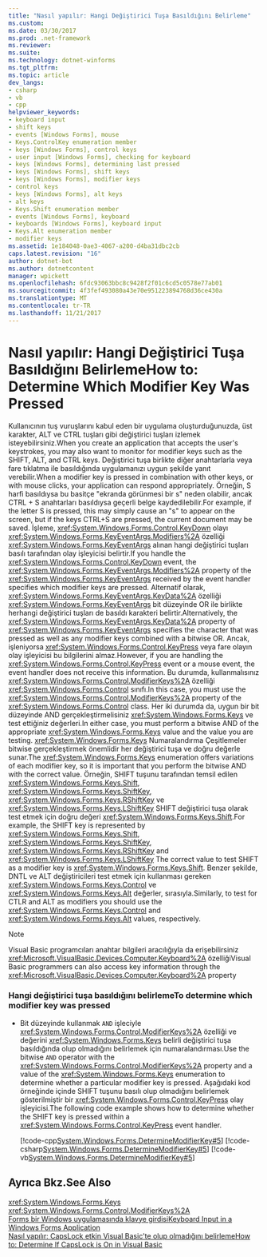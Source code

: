 ```yaml
---
title: "Nasıl yapılır: Hangi Değiştirici Tuşa Basıldığını Belirleme"
ms.custom: 
ms.date: 03/30/2017
ms.prod: .net-framework
ms.reviewer: 
ms.suite: 
ms.technology: dotnet-winforms
ms.tgt_pltfrm: 
ms.topic: article
dev_langs:
- csharp
- vb
- cpp
helpviewer_keywords:
- keyboard input
- shift keys
- events [Windows Forms], mouse
- Keys.ControlKey enumeration member
- keys [Windows Forms], control keys
- user input [Windows Forms], checking for keyboard
- keys [Windows Forms], determining last pressed
- keys [Windows Forms], shift keys
- keys [Windows Forms], modifier keys
- control keys
- keys [Windows Forms], alt keys
- alt keys
- Keys.Shift enumeration member
- events [Windows Forms], keyboard
- keyboards [Windows Forms], keyboard input
- Keys.Alt enumeration member
- modifier keys
ms.assetid: 1e184048-0ae3-4067-a200-d4ba31dbc2cb
caps.latest.revision: "16"
author: dotnet-bot
ms.author: dotnetcontent
manager: wpickett
ms.openlocfilehash: 6fdc93063bbc8c9428f2f01c6cd5c0578e77ab01
ms.sourcegitcommit: 4f3fef493080a43e70e951223894768d36ce430a
ms.translationtype: MT
ms.contentlocale: tr-TR
ms.lasthandoff: 11/21/2017
---
```

# <a name="how-to-determine-which-modifier-key-was-pressed"></a><span data-ttu-id="fa4e5-102">Nasıl yapılır: Hangi Değiştirici Tuşa Basıldığını Belirleme</span><span class="sxs-lookup"><span data-stu-id="fa4e5-102">How to: Determine Which Modifier Key Was Pressed</span></span>
<span data-ttu-id="fa4e5-103">Kullanıcının tuş vuruşlarını kabul eden bir uygulama oluşturduğunuzda, üst karakter, ALT ve CTRL tuşları gibi değiştirici tuşları izlemek isteyebilirsiniz.</span><span class="sxs-lookup"><span data-stu-id="fa4e5-103">When you create an application that accepts the user's keystrokes, you may also want to monitor for modifier keys such as the SHIFT, ALT, and CTRL keys.</span></span> <span data-ttu-id="fa4e5-104">Değiştirici tuşa birlikte diğer anahtarlarla veya fare tıklatma ile basıldığında uygulamanızı uygun şekilde yanıt verebilir.</span><span class="sxs-lookup"><span data-stu-id="fa4e5-104">When a modifier key is pressed in combination with other keys, or with mouse clicks, your application can respond appropriately.</span></span> <span data-ttu-id="fa4e5-105">Örneğin, S harfi basıldıysa bu basitçe "ekranda görünmesi bir s" neden olabilir, ancak CTRL + S anahtarları basıldıysa geçerli belge kaydedilebilir.</span><span class="sxs-lookup"><span data-stu-id="fa4e5-105">For example, if the letter S is pressed, this may simply cause an "s" to appear on the screen, but if the keys CTRL+S are pressed, the current document may be saved.</span></span> <span data-ttu-id="fa4e5-106">İşleme, <xref:System.Windows.Forms.Control.KeyDown> olayı <xref:System.Windows.Forms.KeyEventArgs.Modifiers%2A> özelliği <xref:System.Windows.Forms.KeyEventArgs> alınan hangi değiştirici tuşları basılı tarafından olay işleyicisi belirtir.</span><span class="sxs-lookup"><span data-stu-id="fa4e5-106">If you handle the <xref:System.Windows.Forms.Control.KeyDown> event, the <xref:System.Windows.Forms.KeyEventArgs.Modifiers%2A> property of the <xref:System.Windows.Forms.KeyEventArgs> received by the event handler specifies which modifier keys are pressed.</span></span> <span data-ttu-id="fa4e5-107">Alternatif olarak, <xref:System.Windows.Forms.KeyEventArgs.KeyData%2A> özelliği <xref:System.Windows.Forms.KeyEventArgs> bit düzeyinde OR ile birlikte herhangi değiştirici tuşları de basıldı karakteri belirtir.</span><span class="sxs-lookup"><span data-stu-id="fa4e5-107">Alternatively, the <xref:System.Windows.Forms.KeyEventArgs.KeyData%2A> property of <xref:System.Windows.Forms.KeyEventArgs> specifies the character that was pressed as well as any modifier keys combined with a bitwise OR.</span></span> <span data-ttu-id="fa4e5-108">Ancak, işleniyorsa <xref:System.Windows.Forms.Control.KeyPress> veya fare olayın olay işleyicisi bu bilgilerini almaz.</span><span class="sxs-lookup"><span data-stu-id="fa4e5-108">However, if you are handling the <xref:System.Windows.Forms.Control.KeyPress> event or a mouse event, the event handler does not receive this information.</span></span> <span data-ttu-id="fa4e5-109">Bu durumda, kullanmalısınız <xref:System.Windows.Forms.Control.ModifierKeys%2A> özelliği <xref:System.Windows.Forms.Control> sınıfı.</span><span class="sxs-lookup"><span data-stu-id="fa4e5-109">In this case, you must use the <xref:System.Windows.Forms.Control.ModifierKeys%2A> property of the <xref:System.Windows.Forms.Control> class.</span></span> <span data-ttu-id="fa4e5-110">Her iki durumda da, uygun bir bit düzeyinde AND gerçekleştirmelisiniz <xref:System.Windows.Forms.Keys> ve test ettiğiniz değerleri.</span><span class="sxs-lookup"><span data-stu-id="fa4e5-110">In either case, you must perform a bitwise AND of the appropriate <xref:System.Windows.Forms.Keys> value and the value you are testing.</span></span> <span data-ttu-id="fa4e5-111"><xref:System.Windows.Forms.Keys> Numaralandırma Çeşitlemeler bitwise gerçekleştirmek önemlidir her değiştirici tuşa ve doğru değerle sunar.</span><span class="sxs-lookup"><span data-stu-id="fa4e5-111">The <xref:System.Windows.Forms.Keys> enumeration offers variations of each modifier key, so it is important that you perform the bitwise AND with the correct value.</span></span> <span data-ttu-id="fa4e5-112">Örneğin, SHIFT tuşunu tarafından temsil edilen <xref:System.Windows.Forms.Keys.Shift>, <xref:System.Windows.Forms.Keys.ShiftKey>, <xref:System.Windows.Forms.Keys.RShiftKey> ve <xref:System.Windows.Forms.Keys.LShiftKey> SHIFT değiştirici tuşa olarak test etmek için doğru değeri <xref:System.Windows.Forms.Keys.Shift>.</span><span class="sxs-lookup"><span data-stu-id="fa4e5-112">For example, the SHIFT key is represented by <xref:System.Windows.Forms.Keys.Shift>, <xref:System.Windows.Forms.Keys.ShiftKey>, <xref:System.Windows.Forms.Keys.RShiftKey> and <xref:System.Windows.Forms.Keys.LShiftKey> The correct value to test SHIFT as a modifier key is <xref:System.Windows.Forms.Keys.Shift>.</span></span> <span data-ttu-id="fa4e5-113">Benzer şekilde, DNTL ve ALT değiştiricileri test etmek için kullanması gereken <xref:System.Windows.Forms.Keys.Control> ve <xref:System.Windows.Forms.Keys.Alt> değerler, sırasıyla.</span><span class="sxs-lookup"><span data-stu-id="fa4e5-113">Similarly, to test for CTLR and ALT as modifiers you should use the <xref:System.Windows.Forms.Keys.Control> and <xref:System.Windows.Forms.Keys.Alt> values, respectively.</span></span>  
  
> [!NOTE]
>  <span data-ttu-id="fa4e5-114">Visual Basic programcıları anahtar bilgileri aracılığıyla da erişebilirsiniz <xref:Microsoft.VisualBasic.Devices.Computer.Keyboard%2A> özelliği</span><span class="sxs-lookup"><span data-stu-id="fa4e5-114">Visual Basic programmers can also access key information through the <xref:Microsoft.VisualBasic.Devices.Computer.Keyboard%2A> property</span></span>  
  
### <a name="to-determine-which-modifier-key-was-pressed"></a><span data-ttu-id="fa4e5-115">Hangi değiştirici tuşa basıldığını belirleme</span><span class="sxs-lookup"><span data-stu-id="fa4e5-115">To determine which modifier key was pressed</span></span>  
  
-   <span data-ttu-id="fa4e5-116">Bit düzeyinde kullanmak `AND` işleciyle <xref:System.Windows.Forms.Control.ModifierKeys%2A> özelliği ve değerini <xref:System.Windows.Forms.Keys> belirli değiştirici tuşa basıldığında olup olmadığını belirlemek için numaralandırması.</span><span class="sxs-lookup"><span data-stu-id="fa4e5-116">Use the bitwise `AND` operator with the <xref:System.Windows.Forms.Control.ModifierKeys%2A> property and a value of the <xref:System.Windows.Forms.Keys> enumeration to determine whether a particular modifier key is pressed.</span></span> <span data-ttu-id="fa4e5-117">Aşağıdaki kod örneğinde içinde SHIFT tuşunu basılı olup olmadığını belirlemek gösterilmiştir bir <xref:System.Windows.Forms.Control.KeyPress> olay işleyicisi.</span><span class="sxs-lookup"><span data-stu-id="fa4e5-117">The following code example shows how to determine whether the SHIFT key is pressed within a <xref:System.Windows.Forms.Control.KeyPress> event handler.</span></span>  
  
     [!code-cpp[System.Windows.Forms.DetermineModifierKey#5](../../../samples/snippets/cpp/VS_Snippets_Winforms/System.Windows.Forms.DetermineModifierKey/cpp/form1.cpp#5)]
     [!code-csharp[System.Windows.Forms.DetermineModifierKey#5](../../../samples/snippets/csharp/VS_Snippets_Winforms/System.Windows.Forms.DetermineModifierKey/CS/form1.cs#5)]
     [!code-vb[System.Windows.Forms.DetermineModifierKey#5](../../../samples/snippets/visualbasic/VS_Snippets_Winforms/System.Windows.Forms.DetermineModifierKey/VB/form1.vb#5)]  
  
## <a name="see-also"></a><span data-ttu-id="fa4e5-118">Ayrıca Bkz.</span><span class="sxs-lookup"><span data-stu-id="fa4e5-118">See Also</span></span>  
 <xref:System.Windows.Forms.Keys>  
 <xref:System.Windows.Forms.Control.ModifierKeys%2A>  
 [<span data-ttu-id="fa4e5-119">Forms bir Windows uygulamasında klavye girdisi</span><span class="sxs-lookup"><span data-stu-id="fa4e5-119">Keyboard Input in a Windows Forms Application</span></span>](../../../docs/framework/winforms/keyboard-input-in-a-windows-forms-application.md)  
 [<span data-ttu-id="fa4e5-120">Nasıl yapılır: CapsLock etkin Visual Basic'te olup olmadığını belirleme</span><span class="sxs-lookup"><span data-stu-id="fa4e5-120">How to: Determine If CapsLock is On in Visual Basic</span></span>](http://msdn.microsoft.com/en-us/91e60f5c-dd61-4222-ba5f-39af803afd8c)
